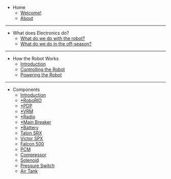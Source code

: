 
- Home
    - [Welcome!](/)
    - [About](about.md)

***
- What does Electronics do?
    - [What do we do with the robot?](/aboutelectronics/robot.md)
    - [What do we do in the off-season?](/aboutelectronics/offseason.md)
***
-  How the Robot Works
    - [Introduction](/howrobotworks/introduction.md)
    - [Controlling the Robot](/howrobotworks/control.md)
    - [Powering the Robot](/howrobotworks/power.md)
***
- Components
    - [Introduction](/components/introduction.md)
    - [*RoboRIO](/components/roborio.md)
    - [*PDP](/components/pdp.md)
    - [*VRM](/components/vrm.md)
    - [*Radio](/components/radio.md)
    - [*Main Breaker](/components/mainbreaker.md)
    - [*Battery](/components/battery.md)
    - [Talon SRX](/components/talon.md)
    - [Victor SPX](/components/victor.md)
    - [Falcon 500](/components/falcon500.md)
    - [PCM](/components/pcm.md)
    - [Compressor](/components/compressor.md)
    - [Solenoid](/components/solenoid.md)
    - [Pressure Switch](/components/pressureswitch.md)
    - [Air Tank](/components/airtank.md)